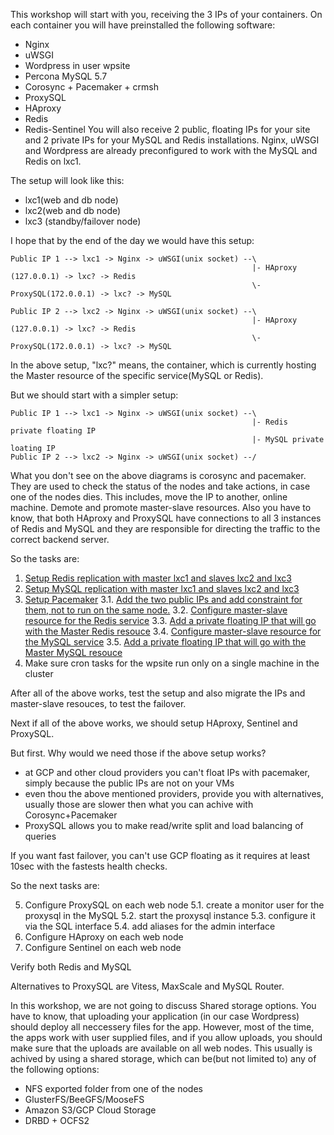 This workshop will start with you, receiving the 3 IPs of your containers.
On each container you will have preinstalled the following software:
- Nginx
- uWSGI
- Wordpress in user wpsite
- Percona MySQL 5.7
- Corosync + Pacemaker + crmsh
- ProxySQL 
- HAproxy
- Redis
- Redis-Sentinel
You will also receive 2 public, floating IPs for your site and 2 private IPs for your MySQL and Redis installations.
Nginx, uWSGI and Wordpress are already preconfigured to work with the MySQL and Redis on lxc1.

The setup will look like this:
- lxc1(web and db node)
- lxc2(web and db node)
- lxc3 (standby/failover node)

I hope that by the end of the day we would have this setup:

    Public IP 1 --> lxc1 -> Nginx -> uWSGI(unix socket) --\
                                                          |- HAproxy (127.0.0.1) -> lxc? -> Redis			
                                                          \- ProxySQL(172.0.0.1) -> lxc? -> MySQL
    
    Public IP 2 --> lxc2 -> Nginx -> uWSGI(unix socket) --\
                                                          |- HAproxy (127.0.0.1) -> lxc? -> Redis			
                                                          \- ProxySQL(172.0.0.1) -> lxc? -> MySQL

 In the above setup, "lxc?" means, the container, which is currently hosting the Master resource of the specific service(MySQL or Redis).


But we should start with a simpler setup:

    Public IP 1 --> lxc1 -> Nginx -> uWSGI(unix socket) --\
                                                          |- Redis	private floating IP
                                                          |- MySQL private loating IP
    Public IP 2 --> lxc2 -> Nginx -> uWSGI(unix socket) --/

What you don't see on the above diagrams is corosync and pacemaker. They are used to check the status of the nodes and take actions, in case one of the nodes dies.
This includes, move the IP to another, online machine. Demote and promote master-slave resources.
Also you have to know, that both HAproxy and ProxySQL have connections to all 3 instances of Redis and MySQL and they are responsible for directing the traffic to the correct backend server.

So the tasks are:
1. [Setup Redis replication with master lxc1 and slaves lxc2 and lxc3](redis/README.md)
2. [Setup MySQL replication with master lxc1 and slaves lxc2 and lxc3](mysql/README.md)
3. [Setup Pacemaker](corosync+pacemaker/Tutorial.md)
3.1. [Add the two public IPs and add constraint for them, not to run on the same node.](corosync+pacemaker/Tutorial.md#adding-a-floating-ip)
3.2. [Configure master-slave resource for the Redis service](redis/Corosync+Pacemaker.md)
3.3. [Add a private floating IP that will go with the Master Redis resouce](corosync+pacemaker/Tutorial.md#adding-a-floating-ip)
3.4. [Configure master-slave resource for the MySQL service](mysql/Corosync+Pacemaker.md)
3.5. [Add a private floating IP that will go with the Master MySQL resouce](corosync+pacemaker/Tutorial.md#adding-a-floating-ip)
4. Make sure cron tasks for the wpsite run only on a single machine in the cluster

After all of the above works, test the setup and also migrate the IPs and master-slave resouces, to test the failover.



Next if all of the above works, we should setup HAproxy, Sentinel and ProxySQL.

But first. Why would we need those if the above setup works?
- at GCP and other cloud providers you can't float IPs with pacemaker, simply because the public IPs are not on your VMs
- even thou the above mentioned providers, provide you with alternatives, usually those are slower then what you can achive with Corosync+Pacemaker
- ProxySQL allows you to make read/write split and load balancing of queries

If you want fast failover, you can't use GCP floating as it requires at least 10sec with the fastests health checks.



So the next tasks are:

5. Configure ProxySQL on each web node
5.1. create a monitor user for the proxysql in the MySQL
5.2. start the proxysql instance
5.3. configure it via the SQL interface
5.4. add aliases for the admin interface
6. Configure HAproxy on each web node
7. Configure Sentinel on each web node

Verify both Redis and MySQL

Alternatives to ProxySQL are Vitess, MaxScale and MySQL Router.



In this workshop, we are not going to discuss Shared storage options. You have to know, that uploading your application (in our case Wordpress) should deploy all neccessery files for the app.
However, most of the time, the apps work with user supplied files, and if you allow uploads, you should make sure that the uploads are available on all web nodes.
This usually is achived by using a shared storage, which can be(but not limited to) any of the following options:
- NFS exported folder from one of the nodes
- GlusterFS/BeeGFS/MooseFS
- Amazon S3/GCP Cloud Storage
- DRBD + OCFS2

